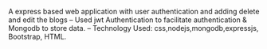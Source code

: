 A express based web application with user authentication and adding delete and edit the blogs
– Used jwt Authentication to facilitate authentication & Mongodb to store data.
– Technology Used: css,nodejs,mongodb,expressjs, Bootstrap, HTML.
